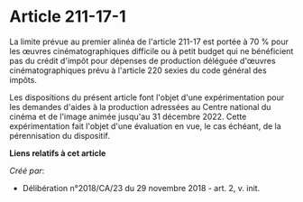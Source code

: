 # Article 211-17-1

La limite prévue au premier alinéa de l'article 211-17 est portée à 70 % pour les œuvres cinématographiques difficile ou à
petit budget qui ne bénéficient pas du crédit d'impôt pour dépenses de production déléguée d'œuvres cinématographiques prévu
à l'article 220 sexies du code général des impôts.

Les dispositions du présent article font l'objet d'une expérimentation pour les demandes d'aides à la production adressées au
Centre national du cinéma et de l'image animée jusqu'au 31 décembre 2022. Cette expérimentation fait l'objet d'une évaluation
en vue, le cas échéant, de la pérennisation du dispositif.

**Liens relatifs à cet article**

_Créé par_:

  - Délibération n°2018/CA/23 du 29 novembre 2018 - art. 2, v. init.

